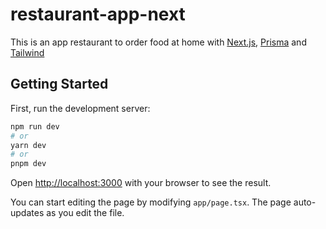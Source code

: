 # restaurant-app-next
This is an app restaurant to order food at home with  [Next.js](https://nextjs.org/),  [Prisma](https://www.prisma.io/) and  [Tailwind](https://tailwindcss.com/)

## Getting Started

First, run the development server:

```bash
npm run dev
# or
yarn dev
# or
pnpm dev
```

Open [http://localhost:3000](http://localhost:3000) with your browser to see the result.

You can start editing the page by modifying `app/page.tsx`. The page auto-updates as you edit the file.
